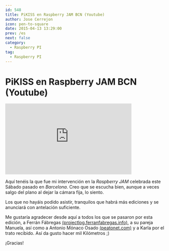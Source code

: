 ```yaml
---
id: 548
title: PiKISS en Raspberry JAM BCN (Youtube)
author: Jose Cerrejon
icon: pen-to-square
date: 2015-04-13 13:29:00
prev: /es
next: false
category:
  - Raspberry PI
tag:
  - Raspberry PI
---
```


# PiKISS en Raspberry JAM BCN (Youtube)

<iframe width="400" height="225" src="https://www.youtube.com/embed/4kvtEEPFasY?rel=0&amp;showinfo=0" frameborder="0" allowfullscreen></iframe>

Aquí tenéis la que fue mi intervención en la *Raspberry JAM* celebrada este Sábado pasado en *Barcelona*. Creo que se escucha bien, aunque a veces salgo del plano al dejar la cámara fija, lo siento.

Los que no hayáis podido asistir, tranquilos que habrá más ediciones y se anunciará con antelación suficiente.

Me gustaría agradecer desde aquí a todos los que se pasaron por esta edición, a Ferrán Fábregas [(projectlog.ferranfabregas.info)](http://projectlog.ferranfabregas.info), a su pareja Manuela, así como a Antonio Mónaco Osado [(peatonet.com)](http://peatonet.com) y a Karla por el trato recibido. Así da gusto hacer mil Kilómetros ;)

¡Gracias!
